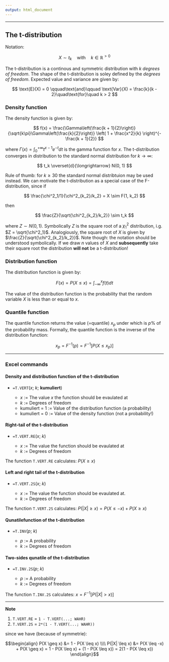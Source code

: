 ```yaml
---
output: html_document
---
```


***

## The t-distribution

Notation:

$$ X \sim t_k \quad\text{with}\quad k \in \mathbb{R}^{>0}$$

The t-distribution is a continous and symmetric distribution with $k$ *degrees of freedom*.
The shape of the t-distribution is soley defined by the *degrees of freedom*.
Expected value and variance are given by:

$$ \text{E}(X) = 0 \qquad\text{and}\qquad \text{Var}(X) = \frac{k}{k - 2}\quad\text{for}\quad k > 2 $$

### Density function

The density function is given by:

$$ f(x) = \frac{\Gamma\left(\frac{k + 1}{2}\right)}{\sqrt{k\pi}\Gamma\left(\frac{k}{2}\right)}
\left( 1 + \frac{x^2}{k} \right)^{- \frac{k + 1}{2}} $$

where $\Gamma(x) = \int^{+\infty}_0 t^{x-1}e^{-t} dt$ is the gamma function for $x$. 
The t-distribution converges in distribution to the standard normal distribution for  $k\to\infty$:

$$ t_k \overset{d}{\longrightarrow} N(0, 1) $$

Rule of thumb: for $k \geq 30$ the standard normal distribtuion may be used instead.
We can motivate the t-distribution as a special case of the F-distribution, since if

$$ \frac{\chi^2_1/1}{\chi^2_{k_2}/k_2} = X \sim F(1, k_2) $$

then

$$ \frac{Z}{\sqrt{\chi^2_{k_2}/k_2}} \sim t_k $$

where $Z \sim N(0,1)$. Symbolically $Z$ is the square root of a $\chi^2_1$ distribution, i.g. $Z = \sqrt{\chi^2_1}$. Analogiously, the square root of $X$ is given by $\frac{Z}{\sqrt{\chi^2_{k_2}/k_2}}$. 
Note though: the notation should be understood symbolically. If we draw 
$n$ values of $X$ and  **subsequently** take their square root the distribution **will not** be a t-distribution! 

### Distribution function

The distribution function is given by:

$$ F(x) = P(X \leq x) = \int^{x}_{-\infty}f(t) dt $$

The value of the distribution function is the probability that the random variable $X$ is less 
than or equal to $x$.

### Quantile function

The quantile function returns the value (=quantile) $x_p$ under which is $p$% of the probability mass.
Formally, the quantile function is the inverse of the distribution function:

$$ x_p = F^{-1}(p) = F^{-1}[P(X \leq x_p)] $$

---

### Excel commands

#### Density and distribution function of the t-distribution

+ `=T.VERT`($x$; $k$; **kumuliert**)

    + $x$ := The value $x$ the function should be evaulated at
    + $k$ := Degrees of freedom
    + kumuliert = 1 := Value of the distribution function (a probability)
    + kumuliert = 0 := Value of the density function (not a probability!)

#### Right-tail of the t-distribution 

+ `=T.VERT.RE`($x$; $k$)

    + $x$ := The value the function should be evaulated at
    + $k$ := Degrees of freedom
    
The function `T.VERT.RE` calculates: $P(X \geq x)$

#### Left and right tail of the t-distribution

+ `=T.VERT.2S`($x$; $k$)

    + $x$ := The value the function should be evaulated at.
    + $k$ := Degrees of freedom

The function `T.VERT.2S` calculates: $P(|X| \geq x) = P(X \leq -x) + P(X \geq x)$

#### Qunatilefunction of the t-distribution

+ `=T.INV`($p$; $k$)

    + $p$ := A probability
    + $k$ := Degrees of freedom

#### Two-sides qunatile of the t-distribution

+ `=T.INV.2S`($p$; $k$)

    + $p$ := A probability
    + $k$ := Degrees of freedom
    
The function `T.INV.2S` calculates: $x =  F^{-1}[P(|X| > x)]$

----

**Note**

1.  `T.VERT.RE` = `1 - T.VERT(...; WAHR)`
1.  `T.VERT.2S` = `2*(1 - T.VERT(...; WAHR))`

since we have (because of symmetrie):

$$\begin{align}
P(X \geq x) &= 1 - P(X \leq x) \\\\
P(|X| \leq x) &= P(X \leq -x) + P(X \geq x) = 1 - P(X \leq x) + (1 - P(X \leq x)) = 2(1 - P(X \leq x)) 
\end{align}$$
